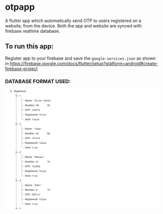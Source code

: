 # otpapp

A flutter app which automatically send OTP to users registered on a website, from the device. Both the app and website are synced with firebase realtime database.

## To run this app:
Register app to your firebase and save the `google-services.json` as shown in <a href ="https://firebase.google.com/docs/flutter/setup?platform=android#create-firebase-project">https://firebase.google.com/docs/flutter/setup?platform=android#create-firebase-project</a>

### DATABASE FORMAT USED:
![GitHub Logo](/readme_images/db_format.png)
